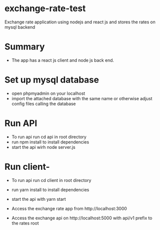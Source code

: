 # exchange-rate-test
Exchange rate application using nodejs and react js and stores the rates on mysql backend

# Summary 
- The app has a react js client and node js back end. 

# Set up mysql database
- open phpmyadmin on your localhost
- import the attached database with the same name or otherwise adjust config files calling the database



# Run API
- To run api run cd api in root directory
- run npm install to install dependencies
- start the api wirh node server.js

# Run client- 
- To run api run cd client in root directory
- run yarn install to install dependencies
- start the api with yarn start


- Access the exchange rate app from http://localhost:3000
- Access the exchange api on http://localhost:5000 with api/v1 prefix to the rates root


